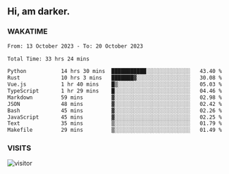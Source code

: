 ## Hi, am darker.

### WAKATIME

<!--START_SECTION:waka-->

```txt
From: 13 October 2023 - To: 20 October 2023

Total Time: 33 hrs 24 mins

Python           14 hrs 30 mins  ███████████░░░░░░░░░░░░░░   43.40 %
Rust             10 hrs 3 mins   ███████▓░░░░░░░░░░░░░░░░░   30.08 %
Vue.js           1 hr 40 mins    █▒░░░░░░░░░░░░░░░░░░░░░░░   05.03 %
TypeScript       1 hr 29 mins    █░░░░░░░░░░░░░░░░░░░░░░░░   04.46 %
Markdown         59 mins         ▓░░░░░░░░░░░░░░░░░░░░░░░░   02.98 %
JSON             48 mins         ▓░░░░░░░░░░░░░░░░░░░░░░░░   02.42 %
Bash             45 mins         ▓░░░░░░░░░░░░░░░░░░░░░░░░   02.26 %
JavaScript       45 mins         ▓░░░░░░░░░░░░░░░░░░░░░░░░   02.25 %
Text             35 mins         ▒░░░░░░░░░░░░░░░░░░░░░░░░   01.79 %
Makefile         29 mins         ▒░░░░░░░░░░░░░░░░░░░░░░░░   01.49 %
```

<!--END_SECTION:waka-->

### VISITS
<!-- i should probably build this when i will have some time -->
![visitor](https://profile-counter.glitch.me/sanix-darker/count.svg)
